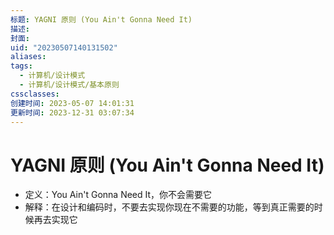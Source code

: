 ```yaml
---
标题: YAGNI 原则 (You Ain't Gonna Need It)
描述: 
封面: 
uid: "20230507140131502"
aliases: 
tags:
  - 计算机/设计模式
  - 计算机/设计模式/基本原则
cssclasses: 
创建时间: 2023-05-07 14:01:31
更新时间: 2023-12-31 03:07:34
---
```


# YAGNI 原则 (You Ain't Gonna Need It)

- 定义：You Ain't Gonna Need It，你不会需要它
- 解释：在设计和编码时，不要去实现你现在不需要的功能，等到真正需要的时候再去实现它
